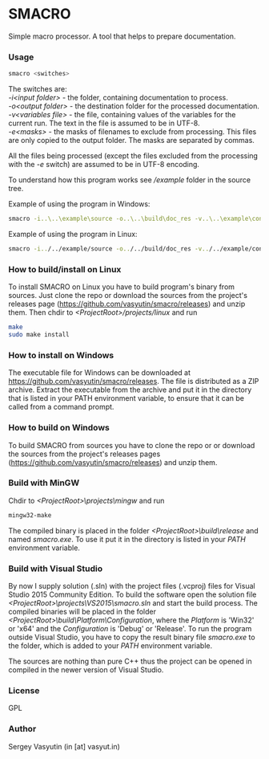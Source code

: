 # SMACRO
Simple macro processor. A tool that helps to prepare documentation.

### Usage

```sh
smacro <switches>
```
The switches are:\
*\-i\<input folder\>* - the folder, containing documentation to process.\
*\-o\<output folder\>* - the destination folder for the processed documentation.\
*\-v\<variables file\>* - the file, containing values of the variables for the current run. The text in the file is assumed to be in UTF-8.\
*\-e\<masks\>* - the masks of filenames to exclude from processing. This files are only copied to the output folder. The masks are separated by commas.

All the files being processed (except the files excluded from the processing with the *-e* switch) are assumed to be in UTF-8 encoding.

To understand how this program works see */example* folder in the source tree.

Example of using the program in Windows:
```sh
smacro -i..\..\example\source -o..\..\build\doc_res -v..\..\example\config -e*.txt;*.png
```

Example of using the program in Linux:
```sh
smacro -i../../example/source -o../../build/doc_res -v../../example/config -e*.txt;*.png
```

### How to build/install on Linux

To install SMACRO on Linux you have to build program's binary from sources. Just clone the repo or download the sources from the project's releases page (https://github.com/vasyutin/smacro/releases) and unzip them. Then chdir to *\<ProjectRoot\>/projects/linux* and run

```sh
make
sudo make install
```

### How to install on Windows

The executable file for Windows can be downloaded at https://github.com/vasyutin/smacro/releases. The file is distributed as a ZIP archive. Extract the executable from the archive and put it in the directory that is listed in your PATH environment variable, to ensure that it can be called from a command prompt.

### How to build on Windows

To build SMACRO from sources you have to clone the repo or or download the sources from the project's releases pages (https://github.com/vasyutin/smacro/releases) and unzip them. 

### Build with MinGW 
 
Chdir to *\<ProjectRoot\>\\projects\\mingw* and run

```sh
mingw32-make
``` 

The compiled binary is placed in the folder *\<ProjectRoot\>\\build\\release* and named *smacro.exe*. To use it put it in the directory is listed in your *PATH* environment variable.

### Build with Visual Studio

By now I supply solution (.sln) with the project files (.vcproj) files for Visual Studio 2015 Community Edition. To build the software open the solution file *\<ProjectRoot\>\\projects\\VS2015\\smacro.sln* and start the build process. The compiled binaries will be placed in the folder *\<ProjectRoot\>\build\Platform\Configuration*, where the *Platform* is 'Win32' or 'x64' and the *Configuration* is 'Debug' or 'Release'. To run the program outside Visual Studio, you have to copy the result binary file *smacro.exe* to the folder, which is added to your *PATH* environment variable.

The sources are nothing than pure C++ thus the project can be opened in compiled in the newer version of Visual Studio.

### License
GPL

### Author
Sergey Vasyutin (in [at] vasyut.in)